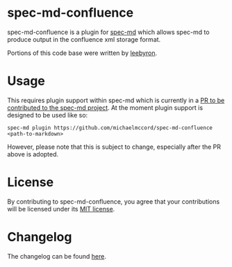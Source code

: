 spec-md-confluence
===================================


spec-md-confluence is a plugin for [spec-md](https://github.com/leebyron/spec-md) which allows spec-md to produce output in the confluence xml storage format.

Portions of this code base were written by [leebyron](https://github.com/leebyron).


# Usage

This requires plugin support within spec-md which is currently in a [PR to be contributed to the spec-md project](https://github.com/leebyron/spec-md/pull/30). At the moment plugin support is designed to be used like so:

`spec-md plugin https://github.com/michaelmccord/spec-md-confluence <path-to-markdown>`


However, please note that this is subject to change, especially after the PR above is adopted.


# License

By contributing to spec-md-confluence, you agree that your contributions will be licensed under its [MIT license](LICENSE).


# Changelog

The changelog can be found [here](CHANGELOG.md).
